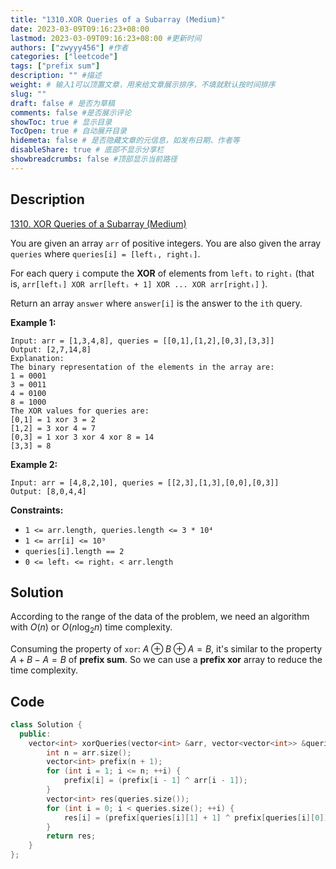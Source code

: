 ```yaml
---
title: "1310.XOR Queries of a Subarray (Medium)"
date: 2023-03-09T09:16:23+08:00
lastmod: 2023-03-09T09:16:23+08:00 #更新时间
authors: ["zwyyy456"] #作者
categories: ["leetcode"]
tags: ["prefix sum"]
description: "" #描述
weight: # 输入1可以顶置文章，用来给文章展示排序，不填就默认按时间排序
slug: ""
draft: false # 是否为草稿
comments: false #是否展示评论
showToc: true # 显示目录
TocOpen: true # 自动展开目录
hidemeta: false # 是否隐藏文章的元信息，如发布日期、作者等
disableShare: true # 底部不显示分享栏
showbreadcrumbs: false #顶部显示当前路径
---
```

## Description
[1310. XOR Queries of a Subarray (Medium)](https://leetcode.com/problems/xor-queries-of-a-subarray/)

You are given an array `arr` of positive integers. You are also given the array `queries` where
`queries[i] = [leftᵢ, rightᵢ]`.

For each query `i` compute the **XOR** of elements from `leftᵢ` to `rightᵢ` (that is, `arr[leftᵢ]
XOR arr[leftᵢ + 1] XOR ... XOR arr[rightᵢ]` ).

Return an array `answer` where `answer[i]` is the answer to the `ith` query.

**Example 1:**

```
Input: arr = [1,3,4,8], queries = [[0,1],[1,2],[0,3],[3,3]]
Output: [2,7,14,8]
Explanation:
The binary representation of the elements in the array are:
1 = 0001
3 = 0011
4 = 0100
8 = 1000
The XOR values for queries are:
[0,1] = 1 xor 3 = 2
[1,2] = 3 xor 4 = 7
[0,3] = 1 xor 3 xor 4 xor 8 = 14
[3,3] = 8

```

**Example 2:**

```
Input: arr = [4,8,2,10], queries = [[2,3],[1,3],[0,0],[0,3]]
Output: [8,0,4,4]

```

**Constraints:**

- `1 <= arr.length, queries.length <= 3 * 10⁴`
- `1 <= arr[i] <= 10⁹`
- `queries[i].length == 2`
- `0 <= leftᵢ <= rightᵢ < arr.length`

## Solution
According to the range of the data of the problem, we need an algorithm with $O(n)$ or $O(n\log_2 n)$ time complexity.

Consuming the property of `xor`: $A \oplus B\oplus A = B$, it's similar to the property $A + B - A = B$ of **prefix sum**. So we can use a **prefix xor** array to reduce the time complexity.

## Code
```cpp
class Solution {
  public:
    vector<int> xorQueries(vector<int> &arr, vector<vector<int>> &queries) {
        int n = arr.size();
        vector<int> prefix(n + 1);
        for (int i = 1; i <= n; ++i) {
            prefix[i] = (prefix[i - 1] ^ arr[i - 1]);
        }
        vector<int> res(queries.size());
        for (int i = 0; i < queries.size(); ++i) {
            res[i] = (prefix[queries[i][1] + 1] ^ prefix[queries[i][0]]);
        }
        return res;
    }
};
```